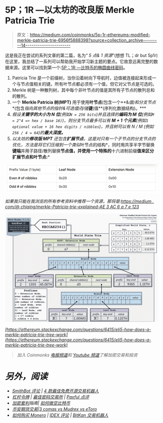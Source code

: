 # 5P；1R —以太坊的改良版 Merkle Patricia Trie

> 原文：<https://medium.com/coinmonks/5p-1r-ethereums-modified-merkle-patricia-trie-6956f5888398?source=collection_archive---------14----------------------->

这是我正在尝试的系列文章的第二篇，名为“ *5 点& 1 资源*”(想想 TL；dr but 5p1r)在这里，我总结了一系列可以帮助我开始学习新主题的要点。它故意远离完整的数据来源。这里可以找到第一个:[5P；1R —比特币的椭圆曲线密码](https://olshansky.medium.com/5p-1r-bitcoins-elliptic-curve-cryptography-196fc74a1bf1)。

1.  Patricia Trie 是一个前缀树，当你沿着树向下导航时，边值被连接起来形成一个与节点值相关的键。所有叶节点都必须有一个值，但它对父节点是可选的。
2.  Merkle 树是一种散列树，其中每个非叶节点的值是其所有子节点的散列总和的散列。
3.  一个 **Merkle Patricia 树(MPT)** 用于使用**叶节点**(包含一个**&**值*)和**分支节点**(包含*指向其他节点的指针&可选值*)存储**键**(值**(序列化数据结构)。***
4.  *假设**关键字的大小为 N 位**(例如`N = 256 bits`)并且选择的**编码为 M 位**(例如`M = 2^4 => hex / base 16)`)，则分支节点最多可以有 **M + 1 个元素**(例如`1 optional value + 16 hex digits / nibbles`)，并且树可以有 N / M (例如`256 / 4 = 64`)的**最大深度。***
5.  *以太坊的**修改版 MPT** 还包含**扩展节点**，这是对只有一个子节点的分支节点的优化，方法是将它们压缩到一个类似*叶节点的结构*，同时用共享半字节替换**键端**并用子路径/散列替换**节点值，并使用一个特殊的**十六进制前缀**值来区分扩展节点和叶节点:***

*![](img/48be0070be87ed9d243adbda1f810ef1.png)*

*如果我只能在我浏览的所有参考资料中推荐一个资源，那将是:[https://medium . com/@ chiqing/merkle-Patricia-trie-explained-AE 3 AC 6 a 7 e 123](/@chiqing/merkle-patricia-trie-explained-ae3ac6a7e123)*

*![](img/04274573a7dddcb7a3e01e962263a7ca.png)*

*[https://ethereum.stackexchange.com/questions/6415/eli5-how-does-a-merkle-patricia-trie-tree-work](https://ethereum.stackexchange.com/questions/6415/eli5-how-does-a-merkle-patricia-trie-tree-work)*

> *加入 Coinmonks [电报频道](https://t.me/coincodecap)和 [Youtube 频道](https://www.youtube.com/c/coinmonks/videos)了解加密交易和投资*

# *另外，阅读*

*   *[SmithBot 评论](https://coincodecap.com/smithbot-review) | [4 款最佳免费开源交易机器人](https://coincodecap.com/free-open-source-trading-bots)*
*   *[杠杆令牌](/coinmonks/leveraged-token-3f5257808b22) | [最佳密码交易所](/coinmonks/crypto-exchange-dd2f9d6f3769) | [Paxful 点评](/coinmonks/paxful-review-4daf2354ab70)*
*   *[加密套利](/coinmonks/crypto-arbitrage-guide-how-to-make-money-as-a-beginner-62bfe5c868f6)指南| [如何做空比特币](/coinmonks/how-to-short-bitcoin-568a2d0b4ae5)*
*   *[币安期货交易](https://coincodecap.com/binance-futures-trading)|[3 comas vs Mudrex vs eToro](https://coincodecap.com/mudrex-3commas-etoro)*
*   *[如何购买 Monero](https://coincodecap.com/buy-monero) | [IDEX 评论](https://coincodecap.com/idex-review) | [BitKan 交易机器人](https://coincodecap.com/bitkan-trading-bot)*
